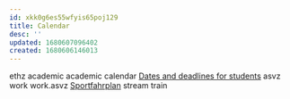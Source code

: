 ```yaml
---
id: xkk0g6es55wfyis65poj129
title: Calendar
desc: ''
updated: 1680607096402
created: 1680606146013
---
```


ethz academic
  academic calendar [Dates and deadlines for students](https://ethz.ch/staffnet/en/news-and-events/academic-calendar/dates-deadlines-students.html#)
asvz work
  work.asvz [Sportfahrplan](https://www.asvz.ch/426-sportfahrplan?f[0]=instructor:6719)
stream
train